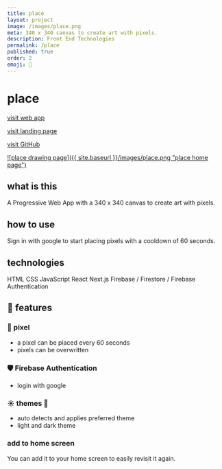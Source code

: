 ```yaml
---
title: place
layout: project
image: /images/place.png
meta: 340 x 340 canvas to create art with pixels.
description: Front End Technologies
permalink: /place
published: true
order: 2
emoji: 🚀
---
```


# place

<p class="project__intro">
 <a href="https://place1.vercel.app/">visit web app</a>
</p>

<p class="project__intro">
 <a href="https://place1.vercel.app/landing">visit landing page</a>
</p>

<p class="project__intro">
 <a href="https://github.com/colorlessenergy/place.git">visit GitHub</a>
</p>

<a href="https://place1.vercel.app/">
    ![place drawing page]({{ site.baseurl }}/images/place.png "place home page")
</a>

## what is this

A Progressive Web App with a 340 x 340 canvas to create art with pixels.

## how to use

Sign in with google to start placing pixels with a cooldown of 60 seconds.

## technologies

<div class="project__skills">
    <span class="project__skill">
        HTML
    </span>
    <span class="project__skill">
        CSS
    </span>
    <span class="project__skill">
        JavaScript
    </span>
    <span class="project__skill">
        React 
    </span>
    <span class="project__skill">
        Next.js
    </span>
    <span class="project__skill">
        Firebase / Firestore / Firebase Authentication
    </span>
</div>

## 📜 features

### 🎨 pixel

-   a pixel can be placed every 60 seconds
-   pixels can be overwritten

### 🛡️ Firebase Authentication

-   login with google

### ☀️ themes 🌙

-   auto detects and applies preferred theme
-   light and dark theme

### add to home screen

You can add it to your home screen to easily revisit it again.
